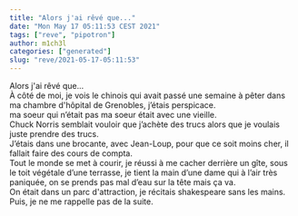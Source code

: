```yaml
---
title: "Alors j'ai rêvé que..."
date: "Mon May 17 05:11:53 CEST 2021"
tags: ["reve", "pipotron"]
author: m1ch3l
categories: ["generated"]
slug: "reve/2021-05-17-05:11:53"
---
```


Alors j'ai rêvé que...<br>
À côté de moi, je vois le chinois qui avait passé une semaine à pêter dans ma chambre d'hôpital de Grenobles, j’étais perspicace.<br>
ma soeur qui n’était pas ma soeur était avec une vieille.<br>
Chuck Norris semblait vouloir que j’achète des trucs alors que je voulais juste prendre des trucs.<br>
J’étais dans une brocante, avec Jean-Loup, pour que ce soit moins cher, il fallait faire des cours de compta.<br>
Tout le monde se met à courir, je réussi à me cacher derrière un gîte, sous le toit végétale d’une terrasse, je tient la main d’une dame qui à l’air très paniquée, on se prends pas mal d’eau sur la tête mais ça va.<br>
On était dans un parc d'attraction, je récitais shakespeare sans les mains.<br>
Puis, je ne me rappelle pas de la suite.<br>
